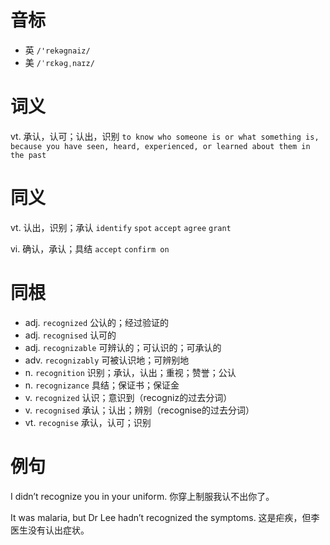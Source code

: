 # 音标

- 英 `/'rekəgnaiz/`
- 美 `/ˈrɛkəɡˌnaɪz/`

# 词义

vt. 承认，认可；认出，识别
`to know who someone is or what something is, because you have seen, heard, experienced, or learned about them in the past`

# 同义

vt. 认出，识别；承认
`identify` `spot` `accept` `agree` `grant`

vi. 确认，承认；具结
`accept` `confirm on`

# 同根

- adj. `recognized` 公认的；经过验证的
- adj. `recognised` 认可的
- adj. `recognizable` 可辨认的；可认识的；可承认的
- adv. `recognizably` 可被认识地；可辨别地
- n. `recognition` 识别；承认，认出；重视；赞誉；公认
- n. `recognizance` 具结；保证书；保证金
- v. `recognized` 认识；意识到（recogniz的过去分词）
- v. `recognised` 承认；认出；辨别（recognise的过去分词）
- vt. `recognise` 承认，认可；识别

# 例句

I didn’t recognize you in your uniform.
你穿上制服我认不出你了。

It was malaria, but Dr Lee hadn’t recognized the symptoms.
这是疟疾，但李医生没有认出症状。


